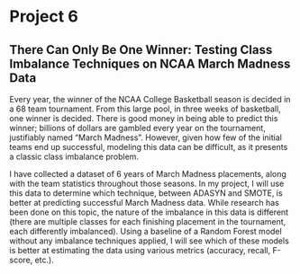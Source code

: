 # Project 6

## There Can Only Be One Winner: Testing Class Imbalance Techniques on NCAA March Madness Data

Every year, the winner of the NCAA College Basketball season is decided in a 68 team tournament. From this large pool, in three weeks of basketball, one winner is decided. There is good money in being able to predict this winner; billions of dollars are gambled every year on the tournament, justifiably named “March Madness”. However, given how few of the initial teams end up successful, modeling this data can be difficult, as it presents a classic class imbalance problem.

I have collected a dataset of 6 years of March Madness placements, along with the team statistics throughout those seasons. In my project, I will use this data to determine which technique, between ADASYN and SMOTE, is better at predicting successful March Madness data. While research has been done on this topic, the nature of the imbalance in this data is different (there are multiple classes for each finishing placement in the tournament, each differently imbalanced). Using a baseline of a Random Forest model without any imbalance techniques applied, I will see which of these models is better at estimating the data using various metrics (accuracy, recall, F-score, etc.). 
